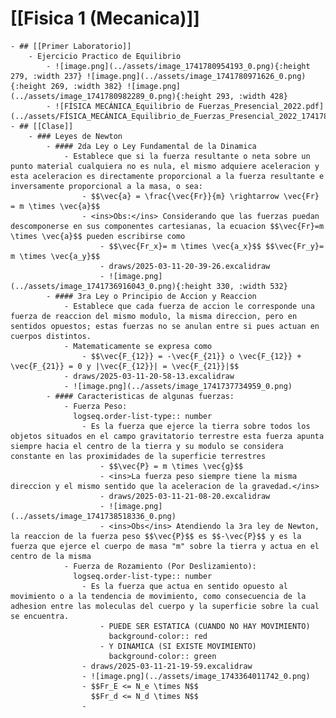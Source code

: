 # [[Fisica 1 (Mecanica)]]
	- ## [[Primer Laboratorio]]
		- Ejercicio Practico de Equilibrio
			- ![image.png](../assets/image_1741780954193_0.png){:height 279, :width 237} ![image.png](../assets/image_1741780971626_0.png){:height 269, :width 382} ![image.png](../assets/image_1741780982289_0.png){:height 293, :width 428}
			- ![FÍSICA MECÁNICA_Equilibrio de Fuerzas_Presencial_2022.pdf](../assets/FÍSICA_MECÁNICA_Equilibrio_de_Fuerzas_Presencial_2022_1741781029723_0.pdf)
	- ## [[Clase]]
		- ### Leyes de Newton
			- #### 2da Ley o Ley Fundamental de la Dinamica
				- Establece que si la fuerza resultante o neta sobre un punto material cualquiera no es nula, el mismo adquiere aceleracion y esta aceleracion es directamente proporcional a la fuerza resultante e inversamente proporcional a la masa, o sea:
					- $$\vec{a} = \frac{\vec{Fr}}{m} \rightarrow \vec{Fr} = m \times \vec{a}$$
					- <ins>Obs:</ins> Considerando que las fuerzas puedan descomponerse en sus componentes cartesianas, la ecuacion $$\vec{Fr}=m \times \vec{a}$$ pueden escribirse como
						- $$\vec{Fr_x}= m \times \vec{a_x}$$ $$\vec{Fr_y}= m \times \vec{a_y}$$
						- draws/2025-03-11-20-39-26.excalidraw
						- ![image.png](../assets/image_1741736916043_0.png){:height 330, :width 532}
			- #### 3ra Ley o Principio de Accion y Reaccion
				- Establece que cada fuerza de accion le corresponde una fuerza de reaccion del mismo modulo, la misma direccion, pero en sentidos opuestos; estas fuerzas no se anulan entre si pues actuan en cuerpos distintos.
				- Matematicamente se expresa como
					- $$\vec{F_{12}} = -\vec{F_{21}} o \vec{F_{12}} + \vec{F_{21}} = 0 y |\vec{F_{12}}| = \vec{F_{21}}|$$
				- draws/2025-03-11-20-58-13.excalidraw
				- ![image.png](../assets/image_1741737734959_0.png)
			- #### Caracteristicas de algunas fuerzas:
				- Fuerza Peso:
				  logseq.order-list-type:: number
					- Es la fuerza que ejerce la tierra sobre todos los objetos situados en el campo gravitatorio terrestre esta fuerza apunta siempre hacia el centro de la tierra y su modulo se considera constante en las proximidades de la superficie terrestres
						- $$\vec{P} = m \times \vec{g}$$
						- <ins>La fuerza peso siempre tiene la misma direccion y el mismo sentido que la aceleracion de la gravedad.</ins>
						- draws/2025-03-11-21-08-20.excalidraw
						- ![image.png](../assets/image_1741738518336_0.png)
						- <ins>Obs</ins> Atendiendo la 3ra ley de Newton, la reaccion de la fuerza peso $$\vec{P}$$ es $$-\vec{P}$$ y es la fuerza que ejerce el cuerpo de masa "m" sobre la tierra y actua en el centro de la misma
				- Fuerza de Rozamiento (Por Deslizamiento):
				  logseq.order-list-type:: number
					- Es la fuerza que actua en sentido opuesto al movimiento o a la tendencia de movimiento, como consecuencia de la adhesion entre las moleculas del cuerpo y la superficie sobre la cual se encuentra.
						- PUEDE SER ESTATICA (CUANDO NO HAY MOVIMIENTO)
						  background-color:: red
						- Y DINAMICA (SI EXISTE MOVIMIENTO)
						  background-color:: green
					- draws/2025-03-11-21-19-59.excalidraw
					- ![image.png](../assets/image_1743364011742_0.png)
					- $$Fr_E <= N_e \times N$$
					  $$Fr_d <= N_d \times N$$
					-